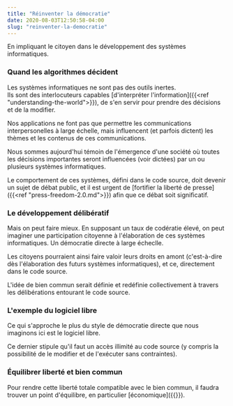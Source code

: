 ```yaml
---
title: "Réinventer la démocratie"
date: 2020-08-03T12:50:58-04:00
slug: "reinventer-la-democratie"
---
```


En impliquant le citoyen dans le développement des systèmes informatiques.
<!--more-->

### Quand les algorithmes décident

Les systèmes informatiques ne sont pas des outils inertes.  
Ils sont des interlocuteurs capables [d'interpréter l'information]({{<ref "understanding-the-world">}}),
de s'en servir pour prendre des décisions et de la modifier.

Nos applications ne font pas que permettre les communications
interpersonelles à large échelle, mais influencent (et parfois dictent) les
thèmes et les contenus de ces communications.

Nous sommes aujourd'hui témoin de l'émergence d'une société où toutes les
décisions importantes seront influencées (voir dictées) par un ou plusieurs
systèmes informatiques.

Le comportement de ces systèmes, défini dans le code source, doit devenir un sujet
de débat public, et il est urgent de [fortifier la liberté de presse]({{<ref "press-freedom-2.0.md">}}) 
afin que ce débat soit significatif.


### Le développement délibératif

Mais on peut faire mieux. 
En supposant un taux de codératie élevé, on peut imaginer une participation citoyenne
à l'élaboration de ces systèmes informatiques.
Un démocratie directe à large écheclle.

Les citoyens pourraient ainsi faire valoir leurs droits en amont (c'est-à-dire dès l'élaboration 
des futurs systèmes informatiques), et ce, directement dans le code source.

L'idée de bien commun serait définie et redéfinie collectivement à travers les délibérations entourant le code source.

### L'exemple du logiciel libre

Ce qui s'approche le plus du style de démocratie directe que nous imaginons ici est le logiciel libre.

Ce dernier stipule qu'il faut un accès illimité au code source (y compris la possibilité de le modifier et de l'exécuter sans contraintes).


### Équilibrer liberté et bien commun

Pour rendre cette liberté totale compatible avec le bien commun, il faudra trouver un point d'équilibre, en particulier [économique]({{<ref direct-economy>}}).





